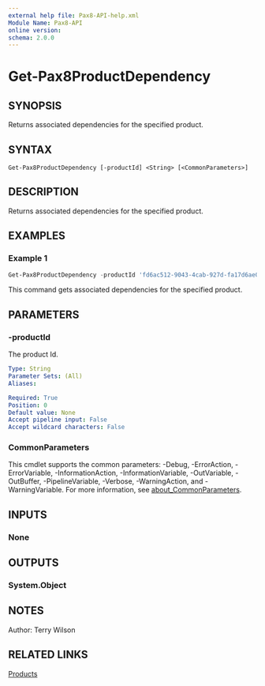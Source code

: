 ```yaml
---
external help file: Pax8-API-help.xml
Module Name: Pax8-API
online version:
schema: 2.0.0
---
```


# Get-Pax8ProductDependency

## SYNOPSIS
Returns associated dependencies for the specified product.

## SYNTAX

```
Get-Pax8ProductDependency [-productId] <String> [<CommonParameters>]
```

## DESCRIPTION
Returns associated dependencies for the specified product.

## EXAMPLES

### Example 1
```powershell
Get-Pax8ProductDependency -productId 'fd6ac512-9043-4cab-927d-fa17d6ae0588'
```

This command gets associated dependencies for the specified product.

## PARAMETERS

### -productId
The product Id.

```yaml
Type: String
Parameter Sets: (All)
Aliases:

Required: True
Position: 0
Default value: None
Accept pipeline input: False
Accept wildcard characters: False
```

### CommonParameters
This cmdlet supports the common parameters: -Debug, -ErrorAction, -ErrorVariable, -InformationAction, -InformationVariable, -OutVariable, -OutBuffer, -PipelineVariable, -Verbose, -WarningAction, and -WarningVariable. For more information, see [about_CommonParameters](http://go.microsoft.com/fwlink/?LinkID=113216).

## INPUTS

### None

## OUTPUTS

### System.Object
## NOTES
Author: Terry Wilson

## RELATED LINKS

[Products](https://docs.pax8.com/api/v1#tag/Products)
